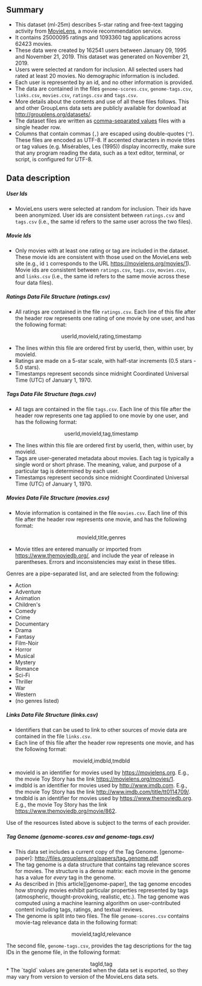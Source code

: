 ## Summary
* This dataset (ml-25m) describes 5-star rating and free-text tagging activity from [MovieLens](http://movielens.org), a movie recommendation service. 
* It contains 25000095 ratings and 1093360 tag applications across 62423 movies. 
* These data were created by 162541 users between January 09, 1995 and November 21, 2019. This dataset was generated on November 21, 2019.
* Users were selected at random for inclusion. All selected users had rated at least 20 movies. No demographic information is included. 
* Each user is represented by an id, and no other information is provided.
* The data are contained in the files `genome-scores.csv`, `genome-tags.csv`, `links.csv`, `movies.csv`, `ratings.csv` and `tags.csv`. 
* More details about the contents and use of all these files follows. This and other GroupLens data sets are publicly available for download at <http://grouplens.org/datasets/>.
* The dataset files are written as [comma-separated values](http://en.wikipedia.org/wiki/Comma-separated_values) files with a single header row. 
* Columns that contain commas (`,`) are escaped using double-quotes (`"`). These files are encoded as UTF-8. If accented characters in movie titles or tag values (e.g. Misérables, Les (1995)) display incorrectly, make sure that any program reading the data, such as a text editor, terminal, or script, is configured for UTF-8.

## Data description
##### User Ids
* MovieLens users were selected at random for inclusion. Their ids have been anonymized. User ids are consistent between `ratings.csv` and `tags.csv` (i.e., the same id refers to the same user across the two files).

##### Movie Ids
* Only movies with at least one rating or tag are included in the dataset. These movie ids are consistent with those used on the MovieLens web site (e.g., id `1` corresponds to the URL <https://movielens.org/movies/1>). Movie ids are consistent between `ratings.csv`, `tags.csv`, `movies.csv`, and `links.csv` (i.e., the same id refers to the same movie across these four data files).

##### Ratings Data File Structure (ratings.csv)
* All ratings are contained in the file `ratings.csv`. Each line of this file after the header row represents one rating of one movie by one user, and has the following format:

<center>
userId,movieId,rating,timestamp
</center>

* The lines within this file are ordered first by userId, then, within user, by movieId.
* Ratings are made on a 5-star scale, with half-star increments (0.5 stars - 5.0 stars).
* Timestamps represent seconds since midnight Coordinated Universal Time (UTC) of January 1, 1970.

##### Tags Data File Structure (tags.csv)
* All tags are contained in the file `tags.csv`. Each line of this file after the header row represents one tag applied to one movie by one user, and has the following format:

<center>
userId,movieId,tag,timestamp
</center>

* The lines within this file are ordered first by userId, then, within user, by movieId.
* Tags are user-generated metadata about movies. Each tag is typically a single word or short phrase. The meaning, value, and purpose of a particular tag is determined by each user.
* Timestamps represent seconds since midnight Coordinated Universal Time (UTC) of January 1, 1970.

##### Movies Data File Structure (movies.csv)
* Movie information is contained in the file `movies.csv`. Each line of this file after the header row represents one movie, and has the following format:
<center>
movieId,title,genres
</center>  

* Movie titles are entered manually or imported from <https://www.themoviedb.org/>, and include the year of release in parentheses. Errors and inconsistencies may exist in these titles.
  
Genres are a pipe-separated list, and are selected from the following:
* Action
* Adventure
* Animation
* Children's
* Comedy
* Crime
* Documentary
* Drama
* Fantasy
* Film-Noir
* Horror
* Musical
* Mystery
* Romance
* Sci-Fi
* Thriller
* War
* Western
* (no genres listed)

##### Links Data File Structure (links.csv)
* Identifiers that can be used to link to other sources of movie data are contained in the file `links.csv`. 
* Each line of this file after the header row represents one movie, and has the following format:
<center>
movieId,imdbId,tmdbId
</center>  

* movieId is an identifier for movies used by <https://movielens.org>.      E.g., the movie Toy Story has the link <https://movielens.org/movies/1>.
* imdbId  is an identifier for movies used by <http://www.imdb.com>.        E.g., the movie Toy Story has the link <http://www.imdb.com/title/tt0114709/>.
* tmdbId  is an identifier for movies used by <https://www.themoviedb.org>. E.g., the movie Toy Story has the link <https://www.themoviedb.org/movie/862>.

Use of the resources listed above is subject to the terms of each provider.

##### Tag Genome (genome-scores.csv and genome-tags.csv)
* This data set includes a current copy of the Tag Genome. [genome-paper]: http://files.grouplens.org/papers/tag_genome.pdf
* The tag genome is a data structure that contains tag relevance scores for movies. The structure is a dense matrix: each movie in the genome has a value for *every* tag in the genome.
* As described in [this article][genome-paper], the tag genome encodes how strongly movies exhibit particular properties represented by tags (atmospheric, thought-provoking, realistic, etc.). The tag genome was computed using a machine learning algorithm on user-contributed content including tags, ratings, and textual reviews.
* The genome is split into two files. The file `genome-scores.csv` contains movie-tag relevance data in the following format:
<center>
movieId,tagId,relevance
</center> 

The second file, `genome-tags.csv`, provides the tag descriptions for the tag IDs in the genome file, in the following format:
<center>
    tagId,tag
</center> 
* The `tagId` values are generated when the data set is exported, so they may vary from version to version of the MovieLens data sets.
